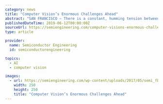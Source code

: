 ```yaml
---
category: news
title: "Computer Vision’s Enormous Challenges Ahead"
abstract: "SAN FRANCISCO — There is a constant, humming tension between what Moore’s Law delivers and what consumers expect from electronics systems design. We’re on the verge of seeing this in the coming decade in computer vision, an application that has ..."
publishedDateTime: 2019-06-12T00:00:00Z
sourceUrl: https://semiengineering.com/computer-visions-enormous-challenges-ahead/
type: article

provider:
  name: Semiconductor Engineering
  id: semiconductorengineering

topics:
  - AI
  - computer vision

images:
  - url: https://semiengineering.com/wp-content/uploads/2017/05/semi_fb_thumb.jpg
    width: 250
    height: 250
    title: "Computer Vision’s Enormous Challenges Ahead"
---
```

